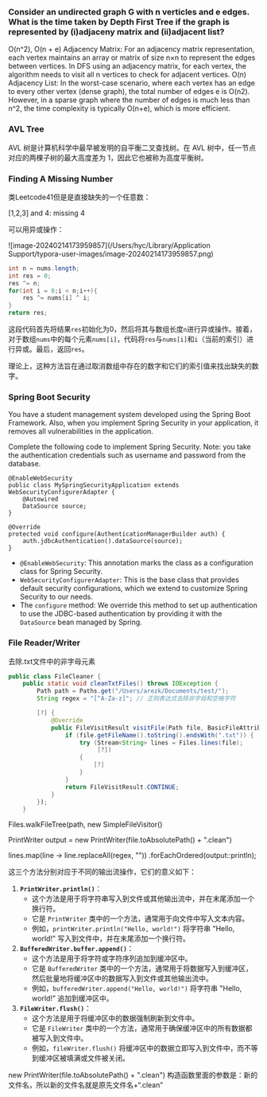### Consider an undirected graph G with n verticles and e edges. What is the time taken by Depth First Tree if the graph is represented by (i)adjaceny matrix and (ii)adjacent list?

O(n^2), O(n + e)
Adjacency Matrix:
For an adjacency matrix representation, each vertex maintains an array or matrix of size n×n to represent the edges between vertices.
In DFS using an adjacency matrix, for each vertex, the algorithm needs to visit all n vertices to check for adjacent vertices.
O(n)
Adjacency List:
In the worst-case scenario, where each vertex has an edge to every other vertex (dense graph), the total number of edges e is O(n2).
However, in a sparse graph where the number of edges is much less than n^2, the time complexity is typically O(n+e), which is more efficient.

### AVL Tree

AVL 树是计算机科学中最早被发明的自平衡二叉查找树。在 AVL 树中，任一节点对应的两棵子树的最大高度差为 1，因此它也被称为高度平衡树。

### Finding A Missing Number

类Leetcode41但是是直接缺失的一个任意数：

[1,2,3] and 4: missing 4

可以用异或操作：

![image-20240214173959857](/Users/hyc/Library/Application Support/typora-user-images/image-20240214173959857.png)

```java
int n = nums.length;
int res = 0;
res ^= n;
for(int i = 0;i < n;i++){
    res ^= nums[i] ^ i;
}
return res;

```

这段代码首先将结果`res`初始化为0，然后将其与数组长度`n`进行异或操作。接着，对于数组`nums`中的每个元素`nums[i]`，代码将`res`与`nums[i]`和`i`（当前的索引）进行异或。最后，返回`res`。

理论上，这种方法旨在通过取消数组中存在的数字和它们的索引值来找出缺失的数字。



### Spring Boot Security

You have a student management system developed using the Spring Boot Framework. Also, when you implement Spring Security in your application, it removes all vulnerabilities in the application.

Complete the following code to implement Spring Security. Note: you take the authentication credentials such as username and password from the database.

```
@EnableWebSecurity
public class MySpringSecurityApplication extends WebSecurityConfigurerAdapter {
	@Autowired
	DataSource source;
}

@Override
protected void configure(AuthenticationManagerBuilder auth) {
	auth.jdbcAuthentication().dataSource(source);
}
```

- `@EnableWebSecurity`: This annotation marks the class as a configuration class for Spring Security.
- `WebSecurityConfigurerAdapter`: This is the base class that provides default security configurations, which we extend to customize Spring Security to our needs.
- The `configure` method: We override this method to set up authentication to use the JDBC-based authentication by providing it with the `DataSource` bean managed by Spring.



### File Reader/Writer

去除.txt文件中的非字母元素

```java
public class FileCleaner {
    public static void cleanTxtFiles() throws IOException {
        Path path = Paths.get("/Users/arezk/Documents/test/");
        String regex = "[^A-Za-z]"; // 正则表达式去除非字母和空格字符

        [?] {
            @Override
            public FileVisitResult visitFile(Path file, BasicFileAttributes attrs) throws IOException {
                if (file.getFileName().toString().endsWith(".txt")) {
                    try (Stream<String> lines = Files.lines(file);
                         [?])
                    {
                        [?]
                    }
                }
                return FileVisitResult.CONTINUE;
            }
        });
    }
```

Files.walkFileTree(path, new SimpleFileVisitor<Path>()

PrintWriter output = new PrintWriter(file.toAbsolutePath() + ".clean")

lines.map(line -> line.replaceAll(regex, ""))
                                .forEachOrdered(output::println);

这三个方法分别对应于不同的输出流操作，它们的意义如下：

1. **`PrintWriter.println()`**：
   - 这个方法是用于将字符串写入到文件或其他输出流中，并在末尾添加一个换行符。
   - 它是 `PrintWriter` 类中的一个方法，通常用于向文件中写入文本内容。
   - 例如，`printWriter.println("Hello, world!")` 将字符串 "Hello, world!" 写入到文件中，并在末尾添加一个换行符。
2. **`BufferedWriter.buffer.append()`**：
   - 这个方法是用于将字符或字符序列追加到缓冲区中。
   - 它是 `BufferedWriter` 类中的一个方法，通常用于将数据写入到缓冲区，然后批量地将缓冲区中的数据写入到文件或其他输出流中。
   - 例如，`bufferedWriter.append("Hello, world!")` 将字符串 "Hello, world!" 追加到缓冲区中。
3. **`FileWriter.flush()`**：
   - 这个方法是用于将缓冲区中的数据强制刷新到文件中。
   - 它是 `FileWriter` 类中的一个方法，通常用于确保缓冲区中的所有数据都被写入到文件中。
   - 例如，`fileWriter.flush()` 将缓冲区中的数据立即写入到文件中，而不等到缓冲区被填满或文件被关闭。

new PrintWriter(file.toAbsolutePath() + ".clean") 构造函数里面的参数是：新的文件名，所以新的文件名就是原先文件名+“.clean”
